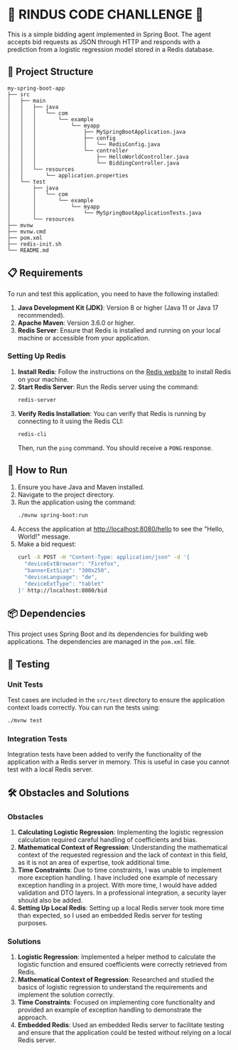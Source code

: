 # 🌟 RINDUS CODE CHANLLENGE 🌟

This is a simple bidding agent implemented in Spring Boot. The agent accepts bid requests as JSON through HTTP and responds with a prediction from a logistic regression model stored in a Redis database.


## 📁 Project Structure

```plaintext
my-spring-boot-app
├── src
│   ├── main
│   │   ├── java
│   │   │   └── com
│   │   │       └── example
│   │   │           └── myapp
│   │   │               ├── MySpringBootApplication.java
│   │   │               ├── config
│   │   │               │   └── RedisConfig.java
│   │   │               └── controller
│   │   │                   ├── HelloWorldController.java
│   │   │                   └── BiddingController.java
│   │   └── resources
│   │       └── application.properties
│   └── test
│       ├── java
│       │   └── com
│       │       └── example
│       │           └── myapp
│       │               └── MySpringBootApplicationTests.java
│       └── resources
├── mvnw
├── mvnw.cmd
├── pom.xml
├── redis-init.sh
└── README.md
```

## 📋 Requirements

To run and test this application, you need to have the following installed:

1. **Java Development Kit (JDK)**: Version 8 or higher (Java 11 or Java 17 recommended).
2. **Apache Maven**: Version 3.6.0 or higher.
3. **Redis Server**: Ensure that Redis is installed and running on your local machine or accessible from your application.

### Setting Up Redis

1. **Install Redis**: Follow the instructions on the [Redis website](https://redis.io/download) to install Redis on your machine.
2. **Start Redis Server**: Run the Redis server using the command:
   ```sh
   redis-server
   ```
3. **Verify Redis Installation**: You can verify that Redis is running by connecting to it using the Redis CLI:
   ```sh
   redis-cli
   ```
   Then, run the `ping` command. You should receive a `PONG` response.

## 🚀 How to Run

1. Ensure you have Java and Maven installed.
2. Navigate to the project directory.
3. Run the application using the command:
   ```sh
   ./mvnw spring-boot:run
   ```
4. Access the application at [http://localhost:8080/hello](http://localhost:8080/hello) to see the "Hello, World!" message.
7. Make a bid request: 
   ```sh
   curl -X POST -H "Content-Type: application/json" -d '{
     "deviceExtBrowser": "Firefox",
     "bannerExtSize": "300x250",
     "deviceLanguage": "de",
     "deviceExtType": "tablet"
   }' http://localhost:8080/bid
   ```

## 📦 Dependencies

This project uses Spring Boot and its dependencies for building web applications. The dependencies are managed in the `pom.xml` file.

## 🧪 Testing

### Unit Tests
Test cases are included in the `src/test` directory to ensure the application context loads correctly. You can run the tests using:
```sh
./mvnw test
```
### Integration Tests
Integration tests have been added to verify the functionality of the application with a Redis server in memory. This is useful in case you cannot test with a local Redis server.

## 🛠️ Obstacles and Solutions

### Obstacles

1. **Calculating Logistic Regression**: Implementing the logistic regression calculation required careful handling of coefficients and bias.
2. **Mathematical Context of Regression**: Understanding the mathematical context of the requested regression and the lack of context in this field, as it is not an area of expertise, took additional time.
3. **Time Constraints**: Due to time constraints, I was unable to implement more exception handling. I have included one example of necessary exception handling in a project. With more time, I would have added validation and DTO layers. In a professional integration, a security layer should also be added.
4. **Setting Up Local Redis**: Setting up a local Redis server took more time than expected, so I used an embedded Redis server for testing purposes.

### Solutions

1. **Logistic Regression**: Implemented a helper method to calculate the logistic function and ensured coefficients were correctly retrieved from Redis.
2. **Mathematical Context of Regression**: Researched and studied the basics of logistic regression to understand the requirements and implement the solution correctly.
3. **Time Constraints**: Focused on implementing core functionality and provided an example of exception handling to demonstrate the approach.
4. **Embedded Redis**: Used an embedded Redis server to facilitate testing and ensure that the application could be tested without relying on a local Redis server.
